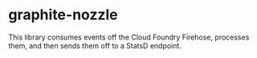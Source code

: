 # graphite-nozzle

This library consumes events off the Cloud Foundry Firehose, processes them, and then sends them off to a StatsD endpoint.
